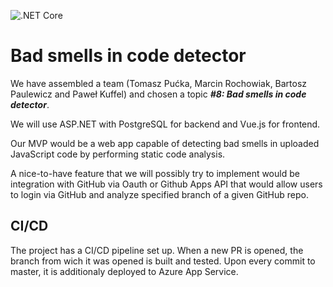 ![.NET Core](https://github.com/newt0npk/TSD-Project-Backend/workflows/.NET%20Core/badge.svg)
# Bad smells in code detector
We have assembled a team (Tomasz Pućka, Marcin Rochowiak, Bartosz Paulewicz and Paweł Kuffel) and chosen a topic *__#8: Bad smells in code detector__*.

We will use ASP.NET with PostgreSQL for backend and Vue.js for frontend.

Our MVP would be a web app capable of detecting bad smells in uploaded JavaScript code by performing static code analysis. 

A nice-to-have feature that we will possibly try to implement would be integration with GitHub via Oauth or Github Apps API that would allow users to login via GitHub and analyze specified branch of a given GitHub repo.

## CI/CD

The project has a CI/CD pipeline set up. When a new PR is opened, the branch from wich it was opened is built and tested. Upon every commit to master, it is additionaly deployed to Azure App Service.
